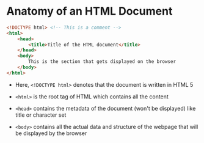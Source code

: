 # Anatomy of an HTML Document

```HTML
<!DOCTYPE html> <!-- This is a comment -->
<html>
    <head>
        <title>Title of the HTML document</title>
    </head>
    <body>
        This is the section that gets displayed on the browser
    </body>
</html>
```

- Here, `<!DOCTYPE html>` denotes that the document is written in HTML 5

- `<html>` is the root tag of HTML which contains all the content

- `<head>` contains the metadata of the document (won't be displayed) like title
or character set

- `<body>` contains all the actual data and structure of the webpage that will
be displayed by the browser
